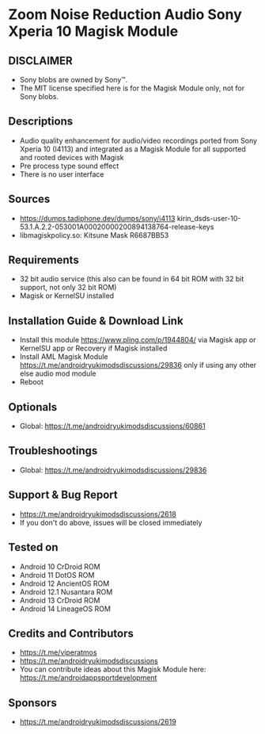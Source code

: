 # Zoom Noise Reduction Audio Sony Xperia 10 Magisk Module

## DISCLAIMER
- Sony blobs are owned by Sony™.
- The MIT license specified here is for the Magisk Module only, not for Sony blobs.

## Descriptions
- Audio quality enhancement for audio/video recordings ported from Sony Xperia 10 (I4113) and integrated as a Magisk Module for all supported and rooted devices with Magisk
- Pre process type sound effect
- There is no user interface

## Sources
- https://dumps.tadiphone.dev/dumps/sony/i4113 kirin_dsds-user-10-53.1.A.2.2-053001A00020000200894138764-release-keys
- libmagiskpolicy.so: Kitsune Mask R6687BB53

## Requirements
- 32 bit audio service (this also can be found in 64 bit ROM with 32 bit support, not only 32 bit ROM)
- Magisk or KernelSU installed

## Installation Guide & Download Link
- Install this module https://www.pling.com/p/1944804/ via Magisk app or KernelSU app or Recovery if Magisk installed
- Install AML Magisk Module https://t.me/androidryukimodsdiscussions/29836 only if using any other else audio mod module
- Reboot

## Optionals
- Global: https://t.me/androidryukimodsdiscussions/60861

## Troubleshootings
- Global: https://t.me/androidryukimodsdiscussions/29836

## Support & Bug Report
- https://t.me/androidryukimodsdiscussions/2618
- If you don't do above, issues will be closed immediately

## Tested on
- Android 10 CrDroid ROM
- Android 11 DotOS ROM
- Android 12 AncientOS ROM
- Android 12.1 Nusantara ROM
- Android 13 CrDroid ROM
- Android 14 LineageOS ROM

## Credits and Contributors
- https://t.me/viperatmos
- https://t.me/androidryukimodsdiscussions
- You can contribute ideas about this Magisk Module here: https://t.me/androidappsportdevelopment

## Sponsors
- https://t.me/androidryukimodsdiscussions/2619


